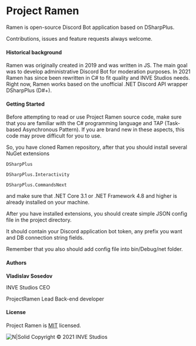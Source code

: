 # Project Ramen 

Ramen is open-source Discord Bot application based on DSharpPlus.

Contributions, issues and feature requests always welcome.

#### Historical background

Ramen was originally created in 2019 and was written in JS. The main goal was to develop administrative Discord Bot for moderation purposes. In 2021 Ramen has since been rewritten in C# to fit quality and INVE Studios needs. Right now, Ramen works based on the unofficial .NET Discord API wrapper DSharpPlus (D#+).

#### Getting Started

Before attempting to read or use Project Ramen source code, make sure that you are familiar with the C# programming language and TAP (Task-based Asynchronous Pattern). If you are brand new in these aspects, this code may prove difficult for you to use.

So, you have cloned Ramen repository, after that you should install several NuGet extensions

`DSharpPlus`

`DSharpPlus.Interactivity`

`DSharpPlus.CommandsNext` 

and make sure that .NET Core 3.1 or .NET Framework 4.8 and higher is already installed on your machine.

After you have installed extensions, you should create simple JSON config file in the project directory. 

It should contain your Discord application bot token, any prefix you want and DB connection string fields.

Remember that you also should add config file into bin/Debug/net folder.

#### Authors

**Vladislav Sosedov**

INVE Studios CEO

ProjectRamen Lead Back-end developer

#### License

Project Ramen is [MIT](https://github.com/Arxaid/ramen-bot/blob/work/LICENSE) licensed.


![N|Solid](https://i.imgur.com/gNFnbSZ.png) Copyright © 2021 INVE Studios 
